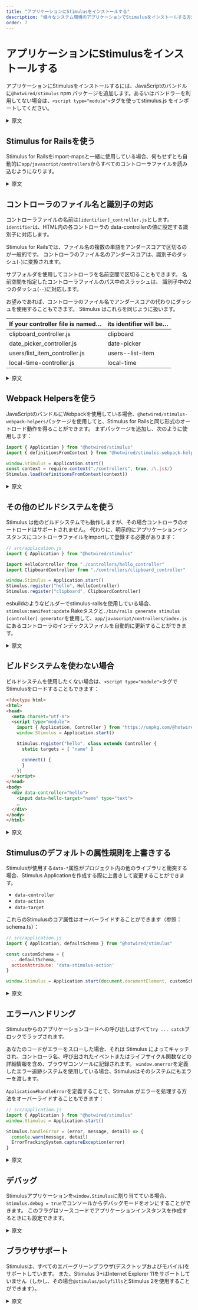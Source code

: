 ```yaml
---
title: "アプリケーションにStimulusをインストールする"
description: "様々なシステム環境のアプリケーションでStimulusをインストールする方法について"
order: 7
---
```


# アプリケーションにStimulusをインストールする

アプリケーションにStimulusをインストールするには、JavaScriptのバンドルに`@hotwired/stimulus` npm パッケージを追加します。あるいはバンドラーを利用してない場合は、`<script type="module">`タグを使ってstimulus.js をインポートしてください。

<details>
    <summary>原文</summary>

To install Stimulus in your application, add the @hotwired/stimulus npm package to your JavaScript bundle. Or, import stimulus.js in a `<script type="module">` tag.
</details>

## Stimulus for Railsを使う

Stimulus for Railsをimport-mapsと一緒に使用している場合、何もせずとも自動的に`app/javascript/controllers`からすべてのコントローラファイルを読み込むようになります。

<details>
    <summary>原文</summary>

If you’re using Stimulus for Rails together with an import map, the integration will automatically load all controller files from app/javascript/controllers.
</details>

## コントローラのファイル名と識別子の対応

コントローラファイルの名前は`[identifier]_controller.js`とします。`identifier`は、HTML内の各コントローラの data-controllerの値に設定する識別子に対応します。

Stimulus for Railsでは、ファイル名の複数の単語をアンダースコアで区切るのが一般的です。 コントローラのファイル名のアンダースコアは、識別子のダッシュ(`-`)に変換されます。

サブフォルダを使用してコントローラを名前空間で区切ることもできます。 名前空間を指定したコントローラファイルのパス中のスラッシュは、 識別子中の2つのダッシュ(`--`)に対応します。

お望みであれば、コントローラのファイル名でアンダースコアの代わりにダッシュを使用することもできます。 Stimulus はこれらを同じように扱います。

| If your controller file is named… | its identifier will be… |
|---|---|
| clipboard_controller.js | clipboard |
| date_picker_controller.js | date-picker |
| users/list_item_controller.js | users--list-item |
| local-time-controller.js | local-time |

<details>
    <summary>原文</summary>

Name your controller files [identifier]_controller.js, where identifier corresponds to each controller’s data-controller identifier in your HTML.

Stimulus for Rails conventionally separates multiple words in filenames using underscores. Each underscore in a controller’s filename translates to a dash in its identifier.

You may also namespace your controllers using subfolders. Each forward slash in a namespaced controller file’s path becomes two dashes in its identifier.

If you prefer, you may use dashes instead of underscores anywhere in a controller’s filename. Stimulus treats them identically.

| If your controller file is named… | its identifier will be… |
|---|---|
| clipboard_controller.js | clipboard |
| date_picker_controller.js | date-picker |
| users/list_item_controller.js | users--list-item |
| local-time-controller.js | local-time |
</details>

## Webpack Helpersを使う

JavaScriptのバンドルにWebpackを使用している場合、`@hotwired/stimulus-webpack-helpers`パッケージを使用してと、Stimulus for Railsと同じ形式のオートロード動作を得ることができます。 まずパッケージを追加し、次のように使用します：

```javascript
import { Application } from "@hotwired/stimulus"
import { definitionsFromContext } from "@hotwired/stimulus-webpack-helpers"

window.Stimulus = Application.start()
const context = require.context("./controllers", true, /\.js$/)
Stimulus.load(definitionsFromContext(context))
```

<details>
    <summary>原文</summary>

If you’re using Webpack as your JavaScript bundler, you can use the `@hotwired/stimulus-webpack-helpers` package to get the same form of autoloading behavior as Stimulus for Rails. First add the package, then use it like this:

```javascript
import { Application } from "@hotwired/stimulus"
import { definitionsFromContext } from "@hotwired/stimulus-webpack-helpers"

window.Stimulus = Application.start()
const context = require.context("./controllers", true, /\.js$/)
Stimulus.load(definitionsFromContext(context))
```
</details>

## その他のビルドシステムを使う

Stimulus は他のビルドシステムでも動作しますが、その場合コントローラのオートロードはサポートされません。 代わりに、明示的にアプリケーションインスタンスにコントローラファイルをimportして登録する必要があります：

```javascript
// src/application.js
import { Application } from "@hotwired/stimulus"

import HelloController from "./controllers/hello_controller"
import ClipboardController from "./controllers/clipboard_controller"

window.Stimulus = Application.start()
Stimulus.register("hello", HelloController)
Stimulus.register("clipboard", ClipboardController)
```

esbuildのようなビルダーでstimulus-railsを使用している場合、`stimulus:manifest:update` Rakeタスクと`./bin/rails generate stimulus [controller] generator`を使用して、`app/javascript/controllers/index.js`にあるコントローラのインデックスファイルを自動的に更新することができます。

<details>
    <summary>原文</summary>

Stimulus works with other build systems too, but without support for controller autoloading. Instead, you must explicitly load and register controller files with your application instance:

```javascript
// src/application.js
import { Application } from "@hotwired/stimulus"

import HelloController from "./controllers/hello_controller"
import ClipboardController from "./controllers/clipboard_controller"

window.Stimulus = Application.start()
Stimulus.register("hello", HelloController)
Stimulus.register("clipboard", ClipboardController)
```

If you’re using stimulus-rails with a builder like esbuild, you can use the stimulus:manifest:update Rake task and ./bin/rails generate stimulus [controller] generator to keep a controller index file located at app/javascript/controllers/index.js automatically updated.
</details>

## ビルドシステムを使わない場合

ビルドシステムを使用したくない場合は、`<script type="module">`タグでStimulusをロードすることもできます：

```html
<!doctype html>
<html>
<head>
  <meta charset="utf-8">
  <script type="module">
    import { Application, Controller } from "https://unpkg.com/@hotwired/stimulus/dist/stimulus.js"
    window.Stimulus = Application.start()

    Stimulus.register("hello", class extends Controller {
      static targets = [ "name" ]

      connect() {
      }
    })
  </script>
</head>
<body>
  <div data-controller="hello">
    <input data-hello-target="name" type="text">
    …
  </div>
</body>
</html>
```

<details>
    <summary>原文</summary>

If you prefer not to use a build system, you can load Stimulus in a `<script type="module">` tag:

```html
<!doctype html>
<html>
<head>
  <meta charset="utf-8">
  <script type="module">
    import { Application, Controller } from "https://unpkg.com/@hotwired/stimulus/dist/stimulus.js"
    window.Stimulus = Application.start()

    Stimulus.register("hello", class extends Controller {
      static targets = [ "name" ]

      connect() {
      }
    })
  </script>
</head>
<body>
  <div data-controller="hello">
    <input data-hello-target="name" type="text">
    …
  </div>
</body>
</html>
```
</details>

## Stimulusのデフォルトの属性規則を上書きする

Stimulusが使用する`data-*`属性がプロジェクト内の他のライブラリと衝突する場合、Stimulus Applicationを作成する際に上書きして変更することができます。

* `data-controller`
* `data-action`
* `data-target`

これらのStimulusのコア属性はオーバーライドすることができます（参照：schema.ts）：

```javascript
// src/application.js
import { Application, defaultSchema } from "@hotwired/stimulus"

const customSchema = {
  ...defaultSchema,
  actionAttribute: 'data-stimulus-action'
}

window.Stimulus = Application.start(document.documentElement, customSchema);
```

<details>
    <summary>原文</summary>

In case Stimulus data-* attributes conflict with another library in your project, they can be overridden when creating the Stimulus Application.

* data-controller
* data-action
* data-target

These core Stimulus attributes can be overridden (see: schema.ts):

```javascript
// src/application.js
import { Application, defaultSchema } from "@hotwired/stimulus"

const customSchema = {
  ...defaultSchema,
  actionAttribute: 'data-stimulus-action'
}

window.Stimulus = Application.start(document.documentElement, customSchema);
```
</details>

## エラーハンドリング

Stimulusからのアプリケーションコードへの呼び出しはすべて`try ... catch`ブロックでラップされます。

あなたのコードがエラーをスローした場合、それは Stimulus によってキャッチされ、コントローラ名、呼び出されたイベントまたはライフサイクル関数などの詳細情報を含め、ブラウザコンソールに記録されます。 `window.onerror`を定義したエラー追跡システムを使用している場合、Stimulusはそのシステムにもエラーを渡します。

`Application#handleError`を定義することで、Stimulus がエラーを処理する方法をオーバーライドすることもできます：

```javascript
// src/application.js
import { Application } from "@hotwired/stimulus"
window.Stimulus = Application.start()

Stimulus.handleError = (error, message, detail) => {
  console.warn(message, detail)
  ErrorTrackingSystem.captureException(error)
}
```

<details>
    <summary>原文</summary>

All calls from Stimulus to your application’s code are wrapped in a try ... catch block.

If your code throws an error, it will be caught by Stimulus and logged to the browser console, including extra detail such as the controller name and event or lifecycle function being called. If you use an error tracking system that defines window.onerror, Stimulus will also pass the error on to it.

You can override how Stimulus handles errors by defining Application#handleError:

```javascript
// src/application.js
import { Application } from "@hotwired/stimulus"
window.Stimulus = Application.start()

Stimulus.handleError = (error, message, detail) => {
  console.warn(message, detail)
  ErrorTrackingSystem.captureException(error)
}
```
</details>

## デバッグ

Stimulusアプリケーションを`window.Stimulus`に割り当てている場合、`Stimulus.debug = true`でコンソールからデバッグモードをオンにすることができます。 このフラグはソースコードでアプリケーションインスタンスを作成するときにも設定できます。

<details>
    <summary>原文</summary>

If you’ve assigned your Stimulus application to window.Stimulus, you can turn on debugging mode from the console with Stimulus.debug = true. You can also set this flag when you’re configuring your application instance in the source code.
</details>

## ブラウザサポート

Stimulusは、すべてのエバーグリーンブラウザ(デスクトップおよびモバイル)をサポートしています。 また、Stimulus 3+はInternet Explorer 11をサポートしていません（しかし、その場合`@stimulus/polyfills`とStimulus 2を使用することができます）。

<details>
    <summary>原文</summary>

Stimulus supports all evergreen, self-updating desktop and mobile browsers out of the box. Stimulus 3+ does not support Internet Explorer 11 (but you can use Stimulus 2 with the @stimulus/polyfills for that).
</details>

